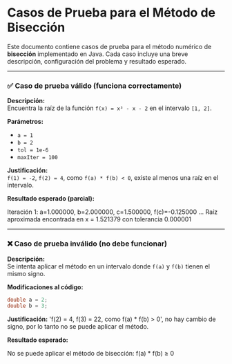 # Casos de Prueba para el Método de Bisección

Este documento contiene casos de prueba para el método numérico de **bisección** implementado en Java. Cada caso incluye una breve descripción, configuración del problema y resultado esperado.

---

### ✅ Caso de prueba válido (funciona correctamente)

**Descripción:**  
Encuentra la raíz de la función `f(x) = x³ - x - 2` en el intervalo `[1, 2]`.

**Parámetros:**
- `a = 1`
- `b = 2`
- `tol = 1e-6`
- `maxIter = 100`

**Justificación:**  
`f(1) = -2`, `f(2) = 4`, como `f(a) * f(b) < 0`, existe al menos una raíz en el intervalo.

**Resultado esperado (parcial):**

Iteración 1: a=1.000000, b=2.000000, c=1.500000, f(c)=-0.125000
...
Raíz aproximada encontrada en x = 1.521379 con tolerancia 0.000001

---

### ❌ Caso de prueba inválido (no debe funcionar)

**Descripción:**  
Se intenta aplicar el método en un intervalo donde `f(a)` y `f(b)` tienen el mismo signo.

**Modificaciones al código:**
```java
double a = 2;
double b = 3;
```

**Justificación:**
'f(2) = 4, f(3) = 22, como f(a) * f(b) > 0', no hay cambio de signo, por lo tanto no se puede aplicar el método.

**Resultado esperado:**

No se puede aplicar el método de bisección: f(a) * f(b) ≥ 0
